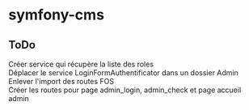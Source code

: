 # symfony-cms

## ToDo

Créer service qui récupère la liste des roles  
Déplacer le service LoginFormAuthentificator dans un dossier Admin  
Enlever l'import des routes FOS  
Créer les routes pour page admin_login, admin_check et page accueil admin  
